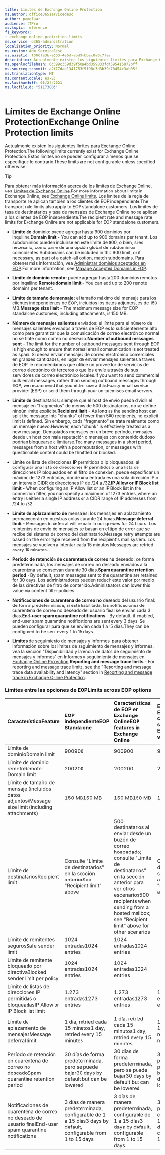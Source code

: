 ```yaml
---
title: Límites de Exchange Online Protection
ms.author: office365servicedesc
author: pamelaar
audience: ITPro
ms.topic: reference
f1_keywords:
- exchange-online-protection-limits
ms.service: o365-administration
localization_priority: Normal
ms.custom: Adm_ServiceDesc
ms.assetid: f866fe3b-a183-4e6d-abd9-bbec0a0c7fae
description: Actualmente existen los siguientes límites para Exchange Online Protection. Estos límites no se pueden configurar a menos que se especifique lo contrario.
ms.openlocfilehash: 6c399c359d39f50a4bd359833fdf595415872bff
ms.sourcegitcommit: a2b77dae1341753f5f98c3d3b39d70454c3ab05f
ms.translationtype: MT
ms.contentlocale: es-ES
ms.lasthandoff: 03/24/2021
ms.locfileid: "51173805"
---
```

# <a name="exchange-online-protection-limits"></a><span data-ttu-id="bf186-104">Límites de Exchange Online Protection</span><span class="sxs-lookup"><span data-stu-id="bf186-104">Exchange Online Protection limits</span></span>

<span data-ttu-id="bf186-105">Actualmente existen los siguientes límites para Exchange Online Protection.</span><span class="sxs-lookup"><span data-stu-id="bf186-105">The following limits currently exist for Exchange Online Protection.</span></span> <span data-ttu-id="bf186-106">Estos límites no se pueden configurar a menos que se especifique lo contrario.</span><span class="sxs-lookup"><span data-stu-id="bf186-106">These limits are not configurable unless specified otherwise.</span></span> 
  
> [!TIP]
> <span data-ttu-id="bf186-107">Para obtener más información acerca de los límites de Exchange Online, vea [Límites de Exchange Online](../exchange-online-service-description/exchange-online-limits.md).</span><span class="sxs-lookup"><span data-stu-id="bf186-107">For more information about limits in Exchange Online, see [Exchange Online limits](../exchange-online-service-description/exchange-online-limits.md).</span></span> <span data-ttu-id="bf186-108">Los límites de la regla de transporte se aplican también a los clientes de EOP independiente.</span><span class="sxs-lookup"><span data-stu-id="bf186-108">The transport rule limits also apply to EOP standalone customers.</span></span> <span data-ttu-id="bf186-109">Los límites de tasa de destinatarios y tasa de mensajes de Exchange Online no se aplican a los clientes de EOP independiente.</span><span class="sxs-lookup"><span data-stu-id="bf186-109">The recipient rate and message rate limits for Exchange Online are not applicable for EOP standalone customers.</span></span> 
  
- <span data-ttu-id="bf186-110">**Límite de** dominio: puede agregar hasta 900 dominios por inquilino.</span><span class="sxs-lookup"><span data-stu-id="bf186-110">**Domain limit** - You can add up to 900 domains per tenant.</span></span> <span data-ttu-id="bf186-111">Los subdominios pueden incluirse en este límite de 900, o bien, si es necesario, como parte de una opción global de subdominios coincidentes.</span><span class="sxs-lookup"><span data-stu-id="bf186-111">Subdomains can be included in this 900 limit, or if necessary, as part of a catch-all option, match subdomains.</span></span> <span data-ttu-id="bf186-112">Para obtener más información, vea [Administrar dominios aceptados en EOP](/microsoft-365/security/office-365-security/exchange-online-protection-overview).</span><span class="sxs-lookup"><span data-stu-id="bf186-112">For more information, see [Manage Accepted Domains in EOP](/microsoft-365/security/office-365-security/exchange-online-protection-overview).</span></span>

- <span data-ttu-id="bf186-113">**Límite de dominio remoto:** puede agregar hasta 200 dominios remotos por inquilino.</span><span class="sxs-lookup"><span data-stu-id="bf186-113">**Remote domain limit** - You can add up to 200 remote domains per tenant.</span></span>
    
- <span data-ttu-id="bf186-114">**Límite de tamaño de mensaje:** el tamaño máximo del mensaje para los clientes independientes de EOP, incluidos los datos adjuntos, es de 150 MB.</span><span class="sxs-lookup"><span data-stu-id="bf186-114">**Message size limit** - The maximum message size for EOP standalone customers, including attachments, is 150 MB.</span></span> 
    
- <span data-ttu-id="bf186-115">**Número de mensajes salientes** enviados: el límite para el número de mensajes salientes enviados a través de EOP es lo suficientemente alto como para garantizar que la comunicación de correo electrónico normal no se trate como correo no deseado.</span><span class="sxs-lookup"><span data-stu-id="bf186-115">**Number of outbound messages sent** - The limit for the number of outbound messages sent through EOP is high enough to ensure that normal email communication is not treated as spam.</span></span> <span data-ttu-id="bf186-116">Si desea enviar mensajes de correo electrónico comerciales en grandes cantidades, en lugar de enviar mensajes salientes a través de EOP, le recomendamos que utilice un proveedor de servicios de correo electrónico de terceros o que los envíe a través de sus servidores de correo electrónico locales.</span><span class="sxs-lookup"><span data-stu-id="bf186-116">If you want to send commercial bulk email messages, rather than sending outbound messages through EOP, we recommend that you either use a third-party email service provider (ESP) or send them through your on-premises email servers.</span></span> 
    
- <span data-ttu-id="bf186-117">**Límite de** destinatarios: siempre que el host de envío pueda dividir el mensaje en "fragmentos" de menos de 500 destinatarios, no se define ningún límite explícito.</span><span class="sxs-lookup"><span data-stu-id="bf186-117">**Recipient limit** - As long as the sending host can split the message into "chunks" of fewer than 500 recipients, no explicit limit is defined.</span></span> <span data-ttu-id="bf186-118">Sin embargo, cada "fragmento" se trata realmente como un mensaje nuevo.</span><span class="sxs-lookup"><span data-stu-id="bf186-118">However, each "chunk" is effectively treated as a new message.</span></span> <span data-ttu-id="bf186-119">Demasiados mensajes en un breve período, mensajes desde un host con mala reputación o mensajes con contenido dudoso podrían bloquearse o limitarse.</span><span class="sxs-lookup"><span data-stu-id="bf186-119">Too many messages in a short period, messages from a host with a poor reputation, or messages with questionable content could be throttled or blocked.</span></span> 
    
- <span data-ttu-id="bf186-120">Límite de lista de direcciones **IP** permitidos o ip bloqueados: al configurar una lista de direcciones IP permitidos o una lista de direcciones IP bloqueados en el filtro de conexión, puede especificar un máximo de 1273 entradas, donde una entrada es una sola dirección IP o un intervalo CIDR de direcciones IP de /24 a /32.</span><span class="sxs-lookup"><span data-stu-id="bf186-120">**IP Allow or IP Block list limit** - When configuring an IP Allow list or an IP Block list in the connection filter, you can specify a maximum of 1273 entries, where an entry is either a single IP address or a CIDR range of IP addresses from /24 to /32.</span></span> 
    
- <span data-ttu-id="bf186-121">**Límite de aplazamiento de** mensajes: los mensajes en aplazamiento permanecerán en nuestras colas durante 24 horas.</span><span class="sxs-lookup"><span data-stu-id="bf186-121">**Message deferral limit** - Messages in deferral will remain in our queues for 24 hours.</span></span> <span data-ttu-id="bf186-122">Los reintentos de envío de mensajes se basan en el tipo de error que se recibe del sistema de correo del destinatario.</span><span class="sxs-lookup"><span data-stu-id="bf186-122">Message retry attempts are based on the error type received from the recipient's mail system.</span></span> <span data-ttu-id="bf186-123">Los mensajes se vuelven a intentar cada 15 minutos.</span><span class="sxs-lookup"><span data-stu-id="bf186-123">Messages are retried every 15 minutes.</span></span> 
    
- <span data-ttu-id="bf186-124">**Período de retención de cuarentena de correo no** deseado: de forma predeterminada, los mensajes de correo no deseado enviados a la cuarentena se conservan durante 30 días.</span><span class="sxs-lookup"><span data-stu-id="bf186-124">**Spam quarantine retention period** - By default, spam messages sent to the quarantine are retained for 30 days.</span></span> <span data-ttu-id="bf186-125">Los administradores pueden reducir este valor por medio de las directivas de filtro de contenido.</span><span class="sxs-lookup"><span data-stu-id="bf186-125">Administrators can lower this value via content filter policies.</span></span> 
    
- <span data-ttu-id="bf186-126">**Notificaciones de cuarentena de correo no** deseado del usuario final: de forma predeterminada, si está habilitada, las notificaciones de cuarentena de correo no deseado del usuario final se envían cada 3 días.</span><span class="sxs-lookup"><span data-stu-id="bf186-126">**End-user spam quarantine notifications** - By default, if enabled, end-user spam quarantine notifications are sent every 3 days.</span></span> <span data-ttu-id="bf186-127">Se pueden configurar para que se envíen cada 1 a 15 días.</span><span class="sxs-lookup"><span data-stu-id="bf186-127">They can be configured to be sent every 1 to 15 days.</span></span> 
    
- <span data-ttu-id="bf186-128">**Límites** de seguimiento de mensajes y informes: para obtener información sobre los límites de seguimiento de mensajes y informes, vea la sección "Disponibilidad y latencia de datos de seguimiento de mensajes y informes" en Informes y seguimiento de mensajes en [Exchange Online Protection](/microsoft-365/security/office-365-security/reporting-and-message-trace-in-exchange-online-protection).</span><span class="sxs-lookup"><span data-stu-id="bf186-128">**Reporting and message trace limits** - For reporting and message trace limits, see the "Reporting and message trace data availability and latency" section in [Reporting and message trace in Exchange Online Protection](/microsoft-365/security/office-365-security/reporting-and-message-trace-in-exchange-online-protection).</span></span>
    
### <a name="limits-across-eop-options"></a><span data-ttu-id="bf186-129">Límites entre las opciones de EOP</span><span class="sxs-lookup"><span data-stu-id="bf186-129">Limits across EOP options</span></span>

| <span data-ttu-id="bf186-130">Característica</span><span class="sxs-lookup"><span data-stu-id="bf186-130">Feature</span></span> | <span data-ttu-id="bf186-131">EOP independiente</span><span class="sxs-lookup"><span data-stu-id="bf186-131">EOP Standalone</span></span> | <span data-ttu-id="bf186-132">Características de EOP en Exchange  Online</span><span class="sxs-lookup"><span data-stu-id="bf186-132">EOP features in Exchange Online</span></span> | <span data-ttu-id="bf186-133">Exchange Enterprise CAL con servicios</span><span class="sxs-lookup"><span data-stu-id="bf186-133">Exchange Enterprise CAL with Services</span></span> |
|:-----|:-----|:-----|:-----|
|<span data-ttu-id="bf186-134">Límite de dominio</span><span class="sxs-lookup"><span data-stu-id="bf186-134">Domain limit</span></span>  <br/> |<span data-ttu-id="bf186-135">900</span><span class="sxs-lookup"><span data-stu-id="bf186-135">900</span></span>  <br/> |<span data-ttu-id="bf186-136">900</span><span class="sxs-lookup"><span data-stu-id="bf186-136">900</span></span>  <br/> |<span data-ttu-id="bf186-137">900</span><span class="sxs-lookup"><span data-stu-id="bf186-137">900</span></span>  <br/> |
|<span data-ttu-id="bf186-138">Límite de dominio remoto</span><span class="sxs-lookup"><span data-stu-id="bf186-138">Remote Domain limit</span></span>  <br/> |<span data-ttu-id="bf186-139">200</span><span class="sxs-lookup"><span data-stu-id="bf186-139">200</span></span>  <br/> |<span data-ttu-id="bf186-140">200</span><span class="sxs-lookup"><span data-stu-id="bf186-140">200</span></span>  <br/> |<span data-ttu-id="bf186-141">200</span><span class="sxs-lookup"><span data-stu-id="bf186-141">200</span></span>  <br/> |
|<span data-ttu-id="bf186-142">Límite de tamaño de mensaje (incluidos datos adjuntos)</span><span class="sxs-lookup"><span data-stu-id="bf186-142">Message size limit (including attachments)</span></span>  <br/> |<span data-ttu-id="bf186-143">150 MB</span><span class="sxs-lookup"><span data-stu-id="bf186-143">150 MB</span></span>  <br/> |<span data-ttu-id="bf186-144">150 MB</span><span class="sxs-lookup"><span data-stu-id="bf186-144">150 MB</span></span>  <br/> |<span data-ttu-id="bf186-145">150 MB</span><span class="sxs-lookup"><span data-stu-id="bf186-145">150 MB</span></span>  <br/> |
|<span data-ttu-id="bf186-146">Límite de destinatarios</span><span class="sxs-lookup"><span data-stu-id="bf186-146">Recipient limit</span></span>  <br/> |<span data-ttu-id="bf186-147">Consulte "Límite de destinatarios" en la sección anterior</span><span class="sxs-lookup"><span data-stu-id="bf186-147">See "Recipient limit" above</span></span>  <br/> |<span data-ttu-id="bf186-148">500 destinatarios al enviar desde un buzón de correo hospedado; consulte "Límite de destinatarios" en la sección anterior para ver otros escenarios</span><span class="sxs-lookup"><span data-stu-id="bf186-148">500 recipients when sending from a hosted mailbox; see "Recipient limit" above for other scenarios</span></span>  <br/> |<span data-ttu-id="bf186-149">Consulte "Límite de destinatarios" en la sección anterior</span><span class="sxs-lookup"><span data-stu-id="bf186-149">See "Recipient limit" above</span></span>  <br/> |
|<span data-ttu-id="bf186-150">Límite de remitentes seguros</span><span class="sxs-lookup"><span data-stu-id="bf186-150">Safe sender limit</span></span>  <br/> |<span data-ttu-id="bf186-151">1024 entradas</span><span class="sxs-lookup"><span data-stu-id="bf186-151">1024 entries</span></span>  <br/> |<span data-ttu-id="bf186-152">1024 entradas</span><span class="sxs-lookup"><span data-stu-id="bf186-152">1024 entries</span></span>  <br/> ||
|<span data-ttu-id="bf186-153">Límite de remitente bloqueado por directiva</span><span class="sxs-lookup"><span data-stu-id="bf186-153">Blocked sender limit per policy</span></span>  <br/> |<span data-ttu-id="bf186-154">1024 entradas</span><span class="sxs-lookup"><span data-stu-id="bf186-154">1024 entries</span></span>  <br/> |<span data-ttu-id="bf186-155">1024 entradas</span><span class="sxs-lookup"><span data-stu-id="bf186-155">1024 entries</span></span>  <br/> ||
|<span data-ttu-id="bf186-156">Límite de listas de direcciones IP permitidas o bloqueadas</span><span class="sxs-lookup"><span data-stu-id="bf186-156">IP Allow or IP Block list limit</span></span>  <br/> |<span data-ttu-id="bf186-157">1.273 entradas</span><span class="sxs-lookup"><span data-stu-id="bf186-157">1273 entries</span></span>  <br/> |<span data-ttu-id="bf186-158">1.273 entradas</span><span class="sxs-lookup"><span data-stu-id="bf186-158">1273 entries</span></span>  <br/> |<span data-ttu-id="bf186-159">1.273 entradas</span><span class="sxs-lookup"><span data-stu-id="bf186-159">1273 entries</span></span>  <br/> |
|<span data-ttu-id="bf186-160">Límite de aplazamiento de mensajes</span><span class="sxs-lookup"><span data-stu-id="bf186-160">Message deferral limit</span></span>  <br/> |<span data-ttu-id="bf186-161">1 día, retried cada 15 minutos</span><span class="sxs-lookup"><span data-stu-id="bf186-161">1 day, retried every 15 minutes</span></span>  <br/> |<span data-ttu-id="bf186-162">1 día, retried cada 15 minutos</span><span class="sxs-lookup"><span data-stu-id="bf186-162">1 day, retried every 15 minutes</span></span>  <br/> |<span data-ttu-id="bf186-163">1 día, retried cada 15 minutos</span><span class="sxs-lookup"><span data-stu-id="bf186-163">1 day, retried every 15 minutes</span></span>  <br/> |
|<span data-ttu-id="bf186-164">Período de retención en cuarentena de correo no deseado</span><span class="sxs-lookup"><span data-stu-id="bf186-164">Spam quarantine retention period</span></span>  <br/> |<span data-ttu-id="bf186-165">30 días de forma predeterminada, pero se puede bajar</span><span class="sxs-lookup"><span data-stu-id="bf186-165">30 days by default but can be lowered</span></span>  <br/> |<span data-ttu-id="bf186-166">30 días de forma predeterminada, pero se puede bajar</span><span class="sxs-lookup"><span data-stu-id="bf186-166">30 days by default but can be lowered</span></span>  <br/> |<span data-ttu-id="bf186-167">30 días de forma predeterminada, pero se puede bajar</span><span class="sxs-lookup"><span data-stu-id="bf186-167">30 days by default but can be lowered</span></span>  <br/> |
|<span data-ttu-id="bf186-168">Notificaciones de cuarentena de correo no deseado de usuario final</span><span class="sxs-lookup"><span data-stu-id="bf186-168">End-user spam quarantine notifications</span></span>  <br/> |<span data-ttu-id="bf186-169">3 días de manera predeterminada, configurable de 1 a 15 días</span><span class="sxs-lookup"><span data-stu-id="bf186-169">3 days by default, configurable from 1 to 15 days</span></span>  <br/> |<span data-ttu-id="bf186-170">3 días de manera predeterminada, configurable de 1 a 15 días</span><span class="sxs-lookup"><span data-stu-id="bf186-170">3 days by default, configurable from 1 to 15 days</span></span>  <br/> |<span data-ttu-id="bf186-171">3 días de manera predeterminada, configurable de 1 a 15 días</span><span class="sxs-lookup"><span data-stu-id="bf186-171">3 days by default, configurable from 1 to 15 days</span></span>  <br/> |
